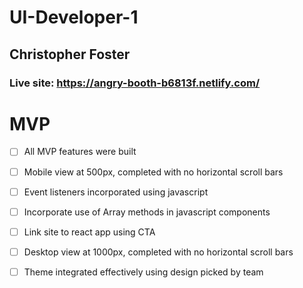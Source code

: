# UI-Developer-1

## Christopher Foster

### Live site: https://angry-booth-b6813f.netlify.com/

# MVP

- [ ] All MVP features were built

- [ ] Mobile view at 500px, completed with no horizontal scroll bars

- [ ] Event listeners incorporated using javascript

- [ ] Incorporate use of Array methods in javascript components

- [ ] Link site to react app using CTA

- [ ] Desktop view at 1000px, completed with no horizontal scroll bars

- [ ] Theme integrated effectively using design picked by team
